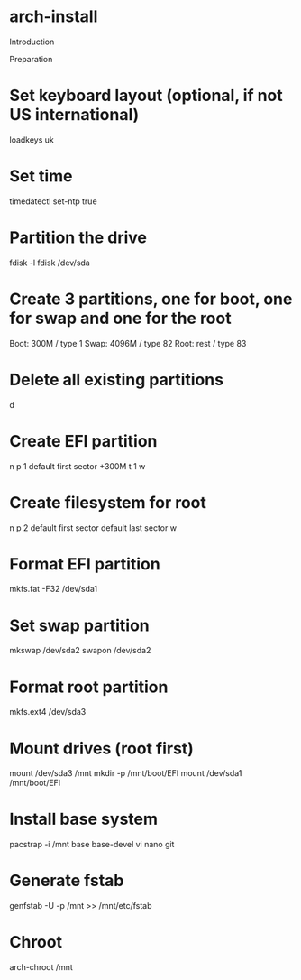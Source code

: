 # arch-install

Introduction

Preparation
# Set keyboard layout (optional, if not US international)
loadkeys uk

# Set time
timedatectl set-ntp true

# Partition the drive
fdisk -l
fdisk /dev/sda

# Create 3 partitions, one for boot, one for swap and one for the root
Boot: 300M / type 1
Swap: 4096M / type 82
Root: rest / type 83

# Delete all existing partitions
d

# Create EFI partition
n
p
1
default first sector
+300M
t
1
w

# Create filesystem for root
n
p
2
default first sector
default last sector
w

# Format EFI partition
mkfs.fat -F32 /dev/sda1

# Set swap partition
mkswap /dev/sda2
swapon /dev/sda2

# Format root partition
mkfs.ext4 /dev/sda3

# Mount drives (root first)
mount /dev/sda3 /mnt
mkdir -p /mnt/boot/EFI
mount /dev/sda1 /mnt/boot/EFI

# Install base system 
pacstrap -i /mnt base base-devel vi nano git 

# Generate fstab
genfstab -U -p /mnt >> /mnt/etc/fstab

# Chroot
arch-chroot /mnt

